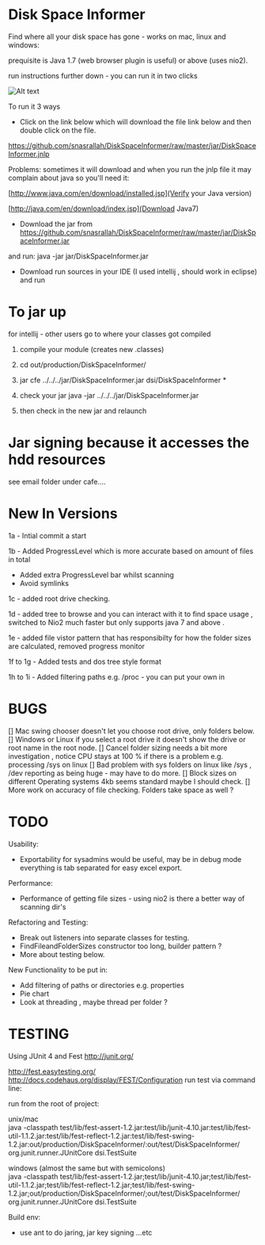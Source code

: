 Disk Space Informer
================

Find where all your disk space has gone - works on mac, linux and windows:

prequisite is Java 1.7 (web browser plugin is useful) or above (uses nio2).

run instructions further down - you can run it in two clicks

![Alt text](https://raw.github.com/snasrallah/DiskSpaceInformer/master/screenshot.png "Disk Space Informer")


To run it 3 ways 

- Click on the link below which will download the file link below and then double click on the file.

https://github.com/snasrallah/DiskSpaceInformer/raw/master/jar/DiskSpaceInformer.jnlp

Problems:
sometimes it will download and when you run the jnlp file it may complain about java so you'll need it:

[http://www.java.com/en/download/installed.jsp](Verify your Java version)

[http://java.com/en/download/index.jsp](Download Java7)


- Download the jar from https://github.com/snasrallah/DiskSpaceInformer/raw/master/jar/DiskSpaceInformer.jar

and run:
java -jar jar/DiskSpaceInformer.jar

- Download run sources in your IDE (I used intellij , should work in eclipse) and run 



To jar up
=========
for intellij - other users go to where your classes got compiled

1. compile your module (creates new .classes)

2. cd out/production/DiskSpaceInformer/

3. jar cfe ../../../jar/DiskSpaceInformer.jar dsi/DiskSpaceInformer *

4. check your jar java -jar ../../../jar/DiskSpaceInformer.jar

5. then check in the new jar and relaunch


Jar signing because it accesses the hdd resources
=================================================

see email folder under cafe....


New In Versions
===============

1a - Intial commit a start

1b - Added ProgressLevel which is more accurate based on amount of files in total
   - Added extra ProgressLevel bar whilst scanning
   - Avoid symlinks

1c - added root drive checking.

1d - added tree to browse and you can interact with it to find space usage , switched to Nio2
     much faster but only supports java 7 and above .

1e - added file vistor pattern that has responsibilty for how the folder sizes are calculated, removed progress monitor

1f to 1g - Added tests and dos tree style format

1h to 1i - Added filtering paths e.g. /proc - you can put your own in

BUGS
====
[] Mac swing chooser doesn't let you choose root drive, only folders below.
[] Windows or Linux if you select a root drive it doesn't show the drive or root name in the root
  node.
[] Cancel folder sizing needs a bit more investigation , notice CPU stays at 100 % if there is a problem e.g. processing /sys on linux
[] Bad problem with sys folders on linux like /sys , /dev reporting as being huge - may have to do more.
[] Block sizes on different Operating systems 4kb seems standard maybe I should check.
[] More work on accuracy of file checking. Folders take space as well ?


TODO
====

Usability:
- Exportability for sysadmins would be useful, may be in debug mode everything is tab separated for easy excel export.

Performance:
- Performance of getting file sizes - using nio2 is there a better  way of scanning dir's

Refactoring and Testing:
- Break out listeners into separate classes for testing.
- FindFileandFolderSizes constructor too long, builder pattern ?
- More about testing below.

New Functionality to be put in:
- Add filtering of paths or directories e.g. properties 
- Pie chart
- Look at threading , maybe thread per folder ?

TESTING
=======
Using JUnit 4 and Fest
http://junit.org/

http://fest.easytesting.org/
http://docs.codehaus.org/display/FEST/Configuration
run test via command line:

run from the root of project:

unix/mac   
 java -classpath test/lib/fest-assert-1.2.jar:test/lib/junit-4.10.jar:test/lib/fest-util-1.1.2.jar:test/lib/fest-reflect-1.2.jar:test/lib/fest-swing-1.2.jar:out/production/DiskSpaceInformer/:out/test/DiskSpaceInformer/ org.junit.runner.JUnitCore dsi.TestSuite

windows (almost the same but with semicolons)   
 java -classpath test/lib/fest-assert-1.2.jar;test/lib/junit-4.10.jar;test/lib/fest-util-1.1.2.jar;test/lib/fest-reflect-1.2.jar;test/lib/fest-swing-1.2.jar;out/production/DiskSpaceInformer/;out/test/DiskSpaceInformer/ org.junit.runner.JUnitCore dsi.TestSuite


Build env:
 - use ant to do jaring, jar key signing ...etc

